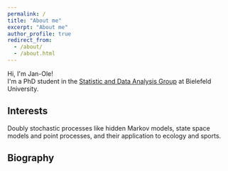 ```yaml
---
permalink: /
title: "About me"
excerpt: "About me"
author_profile: true
redirect_from: 
  - /about/
  - /about.html
---
```


Hi, I'm Jan-Ole! <br>
I'm a PhD student in the <a href="https://www.uni-bielefeld.de/fakultaeten/wirtschaftswissenschaften/lehrbereiche/stats/index.xml" target = "_blank">Statistic and Data Analysis Group</a> at Bielefeld University.

## Interests

Doubly stochastic processes like hidden Markov models, state space models and point processes, and their application to ecology and sports.

## Biography
